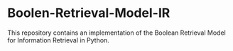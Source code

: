 # Boolen-Retrieval-Model-IR
This repository contains an implementation of the Boolean Retrieval Model for Information Retrieval in Python.
